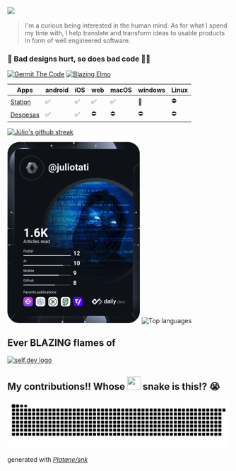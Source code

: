 <a href="https://github.com/juliotati"><img src="https://readme-typing-svg.herokuapp.com/?lines=+As%20Curious%20As%20The%20Stars✨;💻%20Multi%20Platform%20Developer;🔥!Novice%20Flutter%20Dev%20Expert;&font=Anton&center=true&width=650&height=120&color=58a6ff&vCenter=true&size=45%22"></a>

<!-- ![germit-the-coder](https://user-images.githubusercontent.com/59662912/159568127-0230807b-dd72-4c97-b023-b8acbcc9cbd4.gif) -->
<!-- ![blazing-elmo](https://user-images.githubusercontent.com/59662912/159568426-01f0f338-7383-4b93-bcfe-0ef4e285bbec.gif) -->
> I'm a curious being interested in the human mind. As for what I spend my time with, I help translate and transform ideas to usable products in form of well engineered software.

### 🤕 Bad designs hurt, so does bad code 🤢🤮

<a href="https://instagram.com/_juliotati"><img src="https://user-images.githubusercontent.com/59662912/159568127-0230807b-dd72-4c97-b023-b8acbcc9cbd4.gif" width="380" alt="Germit The Code"/></a>
<a href="https://theselfdev.com/community/julio-tati"><img src="https://user-images.githubusercontent.com/59662912/159568426-01f0f338-7383-4b93-bcfe-0ef4e285bbec.gif" height="220" alt="Blazing Elmo"/></a>

<!-- > Socials

<a href="https://twitter.com/_juliotati" target="_blank"><img src="https://img.shields.io/badge/Twitter-1DA1F2?style=for-the-badge&logo=twitter&logoColor=white" /></a>
<a href="https://instagram.com/_juliotati" target="_blank"><img src="https://img.shields.io/badge/Instagram-E4405F?style=for-the-badge&logo=instagram&logoColor=white" /></a>
<a href="https://instagram.com/_juliotati" target="_blank"><img src="https://img.shields.io/badge/LinkedIn-0077B5?style=for-the-badge&logo=linkedin&logoColor=white" /></a>
<a href="https://hashnode.com/@juliotati" target="_blank"><img src="https://img.shields.io/badge/Hashnode-2962FF?style=for-the-badge&logo=hashnode&logoColor=white" /></a>
<a href="https://dev.to/_juliotati" target="_blank"><img src="https://img.shields.io/badge/dev.to-0A0A0A?style=for-the-badge&logo=devdotto&logoColor=white" /></a>
<a href="https://juliotati.com/" target="_blank"><img src="https://img.shields.io/badge/website-000000?style=for-the-badge&logo=About.me&logoColor=white" /></a> -->

<!-- <a href="..."><img src="..." /></a> -->
<!-- https://img.shields.io/badge/iOS-000000?style=for-the-badge&logo=ios&logoColor=white -->

| Apps | android | iOS | web | macOS | windows | Linux |
|-----------|---------|--------|-----|-----|---------|-------|
| [Station](https://selfdevstation.canny.io/support/p/where-can-i-find-the-app-links)   |    ✅   |    ✅   | ✅  |  ✅  |   🚧    |  ⛔️   |
| [Despesas](https://despesas.juliotati.com/)  |    ✅   |    ✅   | ⛔️  |  ⛔️  |   ⛔️    |  ⛔️   |

[![Júlio's github streak](https://github-readme-streak-stats.herokuapp.com/?user=juliotati&theme=tokyonight)](https://github.com/juliotati/github-readme-streak-stats)
<!-- #### Despesas
[Android app](https://play.google.com/store/apps/details?id=com.mocedesenhos.despesas) |
[iOS app](https://apps.apple.com/app/id1636338866?platform=iphone)
<!-- <a href="https://apps.apple.com/app/id1636338866"><img src="https://img.shields.io/badge/iOS-000000?style=for-the-badge&logo=ios&logoColor=white" /></a>
<a href="https://play.google.com/store/apps/details?id=com.mocedesenhos.despesas"><img src="https://img.shields.io/badge/Android-3DDC84?style=for-the-badge&logo=android&logoColor=white" /></a>
<a href="https://despesas.juliotati.com/"><img src="https://img.shields.io/badge/website-000000?style=for-the-badge&logo=About.me&logoColor=white" /></a> -->

<!-- #### self.dev Station
[Web app](https://station.selfdev.app/pomodoro) |
[Android app](https://play.google.com/store/apps/details?id=com.juliotati.selfdevstation.selfdevstation) |
[iOS app](https://apps.apple.com/app/1667161943?platform=iphone) |
[macOS app](https://apps.apple.com/app/1667161943)
<!-- <a href="https://apps.apple.com/app/1667161943"><img src="https://img.shields.io/badge/iOS-000000?style=for-the-badge&logo=ios&logoColor=white" /></a>
<a href="https://play.google.com/store/apps/details?id=com.juliotati.selfdevstation.selfdevstation"><img src="https://img.shields.io/badge/Android-3DDC84?style=for-the-badge&logo=android&logoColor=white" /></a>
<a href="https://station.theselfdev.com"><img src="https://img.shields.io/badge/website-000000?style=for-the-badge&logo=About.me&logoColor=white" /></a> -->


<!-- [![Júlio's stats](https://github-readme-stats.vercel.app/api?username=Juliotati&langs_count=3&layout=compact&show_icons=true&theme=tokyonight&count_private=true&include_all_commits=true)](https://github.com/Juliotati/github-readme-stats) -->

<a href="https://app.daily.dev/juliotati"><img src="https://github.com/Juliotati/Juliotati/blob/main/devcard.svg" width="300" alt="Júlio Tati's Dev Card"/></a>
![Top languages](https://github-readme-stats.vercel.app/api/top-langs/?username=juliotati&theme=tokyonight)

## Ever BLAZING flames of
<a href="https://discord.gg/selfdev"><img src="https://github.com/selfdevs/self-dev-logo/blob/main/2023/self_dev_v1.png" width="300" alt="self.dev logo"/></a>

## My contributions!! Whose <img src= "https://c.tenor.com/BczFoyx41WoAAAAj/swallowed-the-mighty-ones.gif" width= "30" height= "30"> snake is this!? 😭
![Contribution grid snake animation](https://raw.githubusercontent.com/juliotati/juliotati/output/github-contribution-grid-snake.svg)

generated with _[Platane/snk](https://github.com/Platane/snk)_

<!-- ![Profile views](https://gpvc.arturio.dev/juliotati)
[![GitHub followers](https://img.shields.io/github/followers/juliotati.svg?style=social&label=Follow&maxAge=2592000)](https://github.com/juliotati?tab=followers) -->
